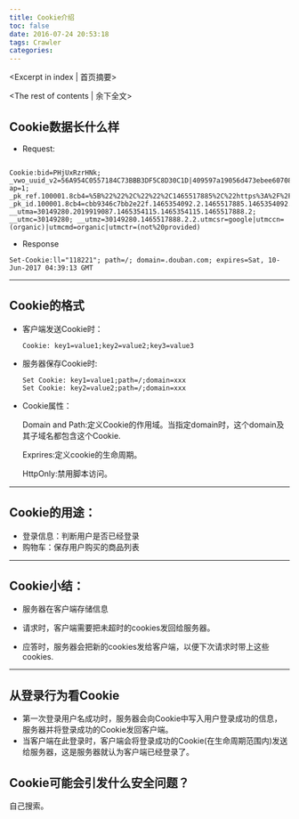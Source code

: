 ```yaml
---
title: Cookie介绍
toc: false
date: 2016-07-24 20:53:18
tags: Crawler
categories:
---
```

<Excerpt in index | 首页摘要> 
<!-- more -->
<The rest of contents | 余下全文>

## Cookie数据长什么样

- Request:

```

Cookie:bid=PHjUxRzrHNk; _vwo_uuid_v2=56A954C0557184C73BBB3DF5C8D30C1D|409597a19056d473ebee60708893e9b8; ap=1; _pk_ref.100001.8cb4=%5B%22%22%2C%22%22%2C1465517885%2C%22https%3A%2F%2Fwww.google.com.hk%2F%22%5D; _pk_id.100001.8cb4=cbb9346c7bb2e22f.1465354092.2.1465517885.1465354092.; __utma=30149280.2019919087.1465354115.1465354115.1465517888.2; __utmc=30149280; __utmz=30149280.1465517888.2.2.utmcsr=google|utmccn=(organic)|utmcmd=organic|utmctr=(not%20provided)
```

- Response

```
Set-Cookie:ll="118221"; path=/; domain=.douban.com; expires=Sat, 10-Jun-2017 04:39:13 GMT
```

---


## Cookie的格式

- 客户端发送Cookie时：

    ```
    Cookie: key1=value1;key2=value2;key3=value3
    ```

- 服务器保存Cookie时:

    ```
    Set Cookie: key1=value1;path=/;domain=xxx
    Set Cookie: key2=value2;path=/;domain=xxx
    ```

- Cookie属性：

    Domain and Path:定义Cookie的作用域。当指定domain时，这个domain及其子域名都包含这个Cookie.
    
    Exprires:定义cookie的生命周期。
    
    HttpOnly:禁用脚本访问。

---

## Cookie的用途：

- 登录信息：判断用户是否已经登录
- 购物车：保存用户购买的商品列表


---
## Cookie小结：

- 服务器在客户端存储信息

- 请求时，客户端需要把未超时的cookies发回给服务器。
- 应答时，服务器会把新的cookies发给客户端，以便下次请求时带上这些cookies.

---


## 从登录行为看Cookie

- 第一次登录用户名成功时，服务器会向Cookie中写入用户登录成功的信息，服务器并将登录成功的Cookie发回客户端。
- 当客户端在此登录时，客户端会将登录成功的Cookie(在生命周期范围内)发送给服务器，这是服务器就认为客户端已经登录了。


## Cookie可能会引发什么安全问题？
自己搜索。




